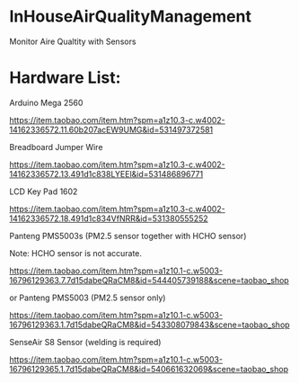 # InHouseAirQualityManagement
Monitor Aire Qualtity with Sensors

# Hardware List:
Arduino Mega 2560 </p>
https://item.taobao.com/item.htm?spm=a1z10.3-c.w4002-14162336572.11.60b207acEW9UMG&id=531497372581</p>

Breadboard Jumper Wire</p>
https://item.taobao.com/item.htm?spm=a1z10.3-c.w4002-14162336572.13.491d1c838LYEEl&id=531486896771</p>

LCD Key Pad 1602 </p>
https://item.taobao.com/item.htm?spm=a1z10.3-c.w4002-14162336572.18.491d1c834VfNRR&id=531380555252</p>

Panteng PMS5003s (PM2.5 sensor together with HCHO sensor) </p>
Note: HCHO sensor is not accurate. </p>
https://item.taobao.com/item.htm?spm=a1z10.1-c.w5003-16796129363.7.7d15dabeQRaCM8&id=544405739188&scene=taobao_shop</p>

or Panteng PMS5003 (PM2.5 sensor only) </p>
https://item.taobao.com/item.htm?spm=a1z10.1-c.w5003-16796129363.1.7d15dabeQRaCM8&id=543308079843&scene=taobao_shop</p>

SenseAir S8 Sensor (welding is required)</p>
https://item.taobao.com/item.htm?spm=a1z10.1-c.w5003-16796129365.1.7d15dabeQRaCM8&id=540661632069&scene=taobao_shop



